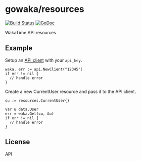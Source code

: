 # gowaka/resources

[![Build Status](https://travis-ci.org/gowaka/resources.svg?branch=master)](https://travis-ci.org/gowaka/resources)
[![GoDoc](https://godoc.org/github.com/gowaka/resources?status.svg)](http://godoc.org/github.com/gowaka/resources)

WakaTime API resources

## Example

Setup an [API client](https://github.com/gowaka/api) with your `api_key`.

    waka, err := api.NewClient("12345")
    if err != nil {
      // handle error
    }

Create a new CurrentUser resource and pass it to the API client.

    cu := resources.CurrentUser{}

    var u data.User
    err = waka.Get(cu, &u)
    if err != nil {
      // handle error
    }

## License

API

